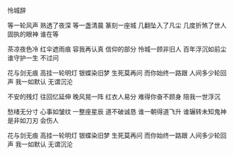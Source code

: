 怜城辞


等一轮风声 熟透了夜深
等一盏清晨 篆刻一座城
几翻坠入了凡尘 几度折煞了世人
固执的眼神 谁在等

茶凉夜色冷 红伞遮雨痕
容我再认真 信仰的部分
怜城一顾非旧人 百年浮沉如前尘
谁守护一生 不过问

花与剑无痕 高挂一轮明灯
银蝶染旧梦 生死莫再问
而你始终一路跟 人间多少轮回声
我一如默认 无谓沉沦

不安的残灯 往回忆延伸
晚风晃一阵 红衣人易分
难得你奋不顾身 陪我一世浮沉

愁绪无分寸 心事如皱纹
一整座星辰 道不破诚恳
谁一朝得道飞升 谁辗转未知鬼神
是非如刀刃 会伤人

花与剑无痕 高挂一轮明灯
银蝶染旧梦 生死莫再问
而你始终一路跟 人间多少轮回声
我一如默认 无谓沉沦
